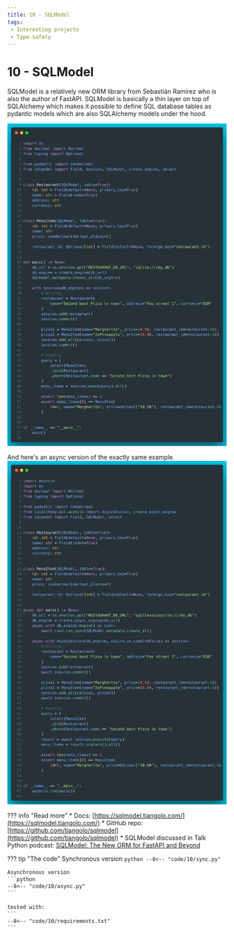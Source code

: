 ```yaml
---
title: 10 - SQLModel
tags:
 - Interesting projects
 - Type-safety
---
```

# 10 - SQLModel

SQLModel is a relatively new ORM library from Sebastián Ramírez who is also the author of FastAPI. SQLModel is basically a thin layer on top of SQLAlchemy which makes it possible to define SQL database tables as pydantic models which are also SQLAlchemy models under the hood.

![Sync example](../img/10-sqlmodel-sync.png)

And here's an async version of the exactly same example.
![Async example](../img/10-sqlmodel-async.png)

??? info "Read more"
    * Docs: [https://sqlmodel.tiangolo.com/](https://sqlmodel.tiangolo.com/)
    * GitHub repo: [https://github.com/tiangolo/sqlmodel](https://github.com/tiangolo/sqlmodel)
    * SQLModel discussed in Talk Python podcast: [SQLModel: The New ORM for FastAPI and Beyond](https://talkpython.fm/episodes/show/353/sqlmodel-the-new-orm-for-fastapi-and-beyond)

??? tip "The code"
    Synchronous version
    ```python
    --8<-- "code/10/sync.py"
    ```

    Asynchronous version
    ```python
    --8<-- "code/10/async.py"
    ```

    tested with:
    ```
    --8<-- "code/10/requirements.txt"
    ```
    